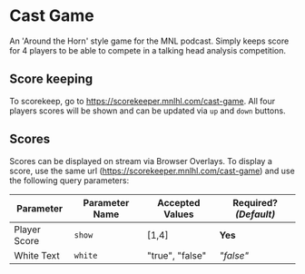 # Cast Game

An 'Around the Horn' style game for the MNL podcast.  Simply keeps score for 4 players to be able to compete in a talking head analysis competition.

## Score keeping

To scorekeep, go to https://scorekeeper.mnlhl.com/cast-game.  All four players scores will be shown and can be updated via `up` and `down` buttons.

## Scores

Scores can be displayed on stream via Browser Overlays.  To display a score, use the same url (https://scorekeeper.mnlhl.com/cast-game) and use the following query parameters:

| Parameter | Parameter Name | Accepted Values | **Required?**  *(Default)* |
|---|---|---|---|
| Player Score | `show` | [1,4] | **Yes** |
| White Text | `white` | "true", "false" | _"false"_ |